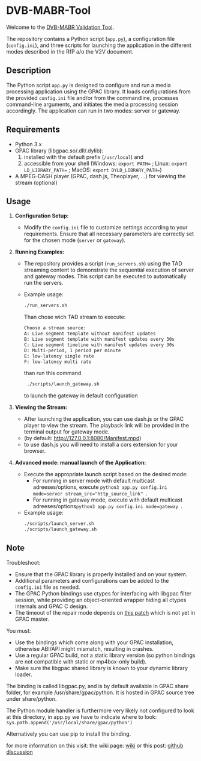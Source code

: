 # DVB-MABR-Tool

Welcome to the [DVB-MABR Validation Tool](https://dvb.org/news/rfp-released-for-dvb-mabr-validation-tool/).

The repository contains a Python script (`app.py`), a configuration file (`config.ini`), and three scripts for launching the application in the different modes described in the RfP a/o the V2V document.

## Description

The Python script `app.py` is designed to configure and run a media processing application using the GPAC library. It loads configurations from the provided `config.ini` file and/or from the commandline, processes command-line arguments, and initiates the media processing session accordingly. The application can run in two modes: server or gateway.

## Requirements

- Python 3.x
- GPAC library (libgpac.so/.dll/.dylib):
   1. installed with the default prefix (```/usr/local```) and
   2. accessible from your shell (Windows: ```export PATH=``` ; Linux: ```export LD_LIBRARY_PATH=``` ; MacOS: ```export DYLD_LIBRARY_PATH=```)
- A MPEG-DASH player (GPAC, dash.js, Theoplayer, ...) for viewing the stream (optional)

## Usage

1. **Configuration Setup:**
   - Modify the `config.ini` file to customize settings according to your requirements. Ensure that all necessary parameters are correctly set for the chosen mode (`server` or `gateway`).
   
2. **Running Examples:**
   - The repository provides a script (`run_servers.sh`) using the TAD streaming content to demonstrate the sequential execution of server and gateway modes. This script can be executed to automatically run the servers.
   - Example usage:
     ```bash
     ./run_servers.sh
     ```
     Than chose wich TAD stream to execute:

     ```bash
     Choose a stream source:
     A: Live segment template without manifest updates
     B: Live segment template with manifest updates every 30s
     C: Live segment timeline with manifest updates every 30s
     D: Multi-period, 1 period per minute
     E: low-latency single rate
     F: low-latency multi rate
     ```

     than run this command    
     ```bash
      ./scripts/launch_gateway.sh 
     ``` 
     
     to launch the gateway in default configuration

3. **Viewing the Stream:**
   - After launching the application, you can use dash.js or the GPAC player to view the stream. The playback link will be provided in the terminal output for gateway mode.
   - (by default: http://127.0.0.1:8080/Manifest.mpd)
   - to use dash.js you will need to install a cors extension for your browser.

4. **Advanced mode: manual launch of the Application:**
   - Execute the appropriate launch script based on the desired mode:
     - For running in server mode with default multicast adreeses/options, execute ```python3 app.py config.ini mode=server stream_src="http_source_link" ```.
     - For running in gateway mode, execute  with default multicast adreeses/options```python3 app.py config.ini mode=gateway ```.
   - Example usage:
     ```bash
     ./scripts/launch_server.sh
     ./scripts/launch_gateway.sh
     ```

## Note

Troubleshoot:
- Ensure that the GPAC library is properly installed and on your system.
- Additional parameters and configurations can be added to the `config.ini` file as needed.
- The GPAC Python bindings use ctypes for interfacing with libgpac filter session, while providing an object-oriented wrapper hiding all ctypes internals and GPAC C design.
- The timeout of the repair mode depends on [this patch](https://github.com/gpac/gpac/compare/master...rbouqueau:buildbot-mabr_client_object_timeout?expand=1) which is not yet in GPAC master.

You must:
- Use the bindings which come along with your GPAC installation, otherwise ABI/API might mismatch, resulting in crashes.
- Use a regular GPAC build, not a static library version (so python bindings are not compatible with static or mp4box-only build).
- Make sure the libgpac shared library is known to your dynamic library loader.

The binding is called libgpac.py, and is by default available in GPAC share folder, for example /usr/share/gpac/python. It is hosted in GPAC source tree under share/python.

The Python module handler is furthermore very likely not configured to look at this directory, in app.py we have to indicate where to look:
     ```
        sys.path.append('/usr/local/share/gpac/python')
     ```

Alternatively you can use pip to install the binding. 

for more information on this visit:
the wiki page: [wiki](https://wiki.gpac.io/Howtos/python/)
or this post:  [github discussion](https://github.com/gpac/gpac/issues/2161#issuecomment-1087281505)
